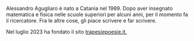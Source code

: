 <!-- Alessandro Agugliaro è nato a Catania nel 1989. Scrive da quando ha memoria, ma non si ricorda da quando ce l'ha. Perde spesso il filo del discorso, e per questo se l'è legato al dito. E' nato a Catania nel 1989, esattamente duecento anni dopo la rivoluzione francese e 497 dopo la scoperta delle Americhe. Coincidenze? Sì.
Per lo sforzo del parto è crollato il muro di Berlino. E' nato nel 1989.

 Vive di stenti e dell'elemosina dei passanti. A volte girovaga per la città con il pene di fuori. Per questo, riceve spesso complimenti dalle belle gnocche. A volte anche dai begli gnocchi. Fra le sue passioni citiamo: spalare merde di vacca, fare affermazioni offensive all'indirizzo delle minoranze, offendere la memoria dei defunti. -->


Alessandro Agugliaro è nato a Catania nel 1989. Dopo aver insegnato matematica e fisica nelle scuole superiori per alcuni anni, per il momento fa il ricercatore. Fra le altre cose, gli piace scrivere e far scrivere.  

Nel luglio 2023 ha fondato il sito [trapesiepoesie.it.](https://trapesiepoesie.it)
